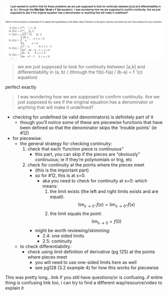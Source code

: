 
![](../!assets/attachments/Pasted%20image%2020240304154132.png)


> we are just supposed to look for continuity between [a,b] and differentiability in (a, b) ( (through the f(b)-f(a) / (b-a) = f '(c) equation)

perfect exactly

> I was wondering how we are supposed to confirm continuity. Are we just supposed to see if the original equation has a denominator or anything that will make it undefined? 


- checking for undefined (ie valid denominators) is definitely part of it
	- though you’ll notice some of these are piecewise functions that have been defined so that the denominator skips the 'trouble points' (ie #12)
- for piecewise:
	- the general strategy for checking continuity:
		1. check that each ‘function piece is continuous”
			- this part, you can skip if the pieces are “obviously" continuous; ie if they’re polynomials or trig, etc
		2. check for continuity at the points where the pieces meet
			- (this is the important part)
			- so for #12, this is at x=0.
				- aka you need to check for continuity at x=0: which means:
					1. the limit exists (the left and right limits exists and are equal): $$\lim_{x \to 0^-} f(x) = \lim_{x \to 0^+} f(x)$$
					2. the limit equals the point: $$\lim_{x \to 0} = f(0)$$
			- might be worth reviewing/skimming:
				- 2.4: one sided limits
				- 2.5: continuity
	- to check differentiability:
		- check using limit definition of derivative (pg 125) at the points where pieces meet
			- you will need to use one-sided limits here as well
			- see pg128 (3.2 example 4) for how this works for piecewise



This was pretty long…lmk if you still have questions/or is confusing..if entire thing is confusing lmk too, i can try to find a different way/resource/video to explain it 
